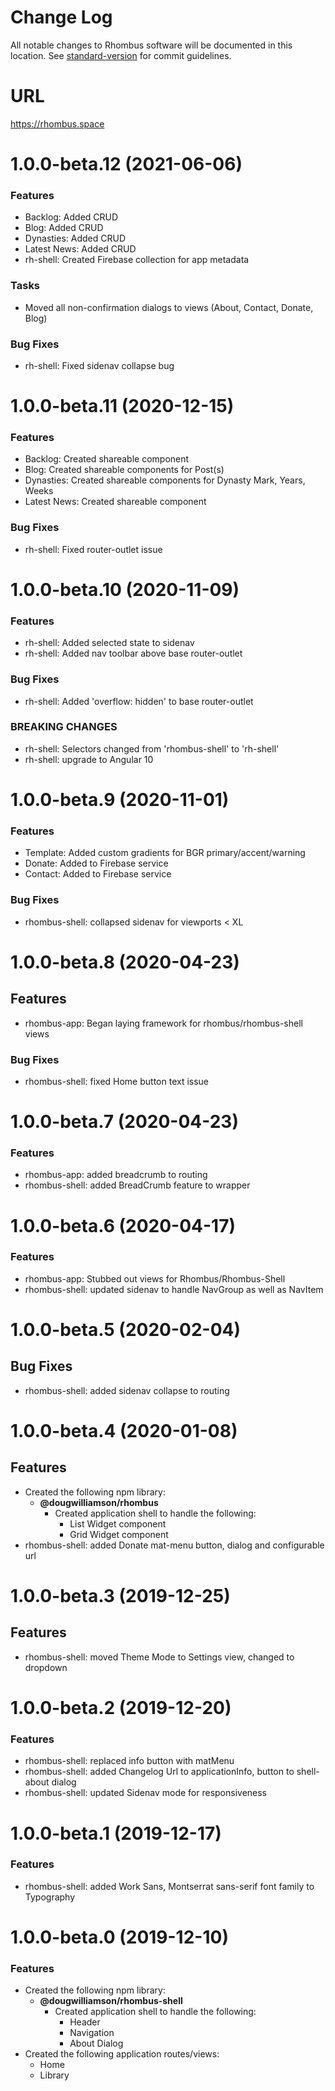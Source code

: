# Change Log

All notable changes to Rhombus software will be documented in this location. See [standard-version](https://github.com/conventional-changelog/standard-version) for commit guidelines.

# URL

https://rhombus.space

<a name="1.0.0-beta.12"></a>
# 1.0.0-beta.12 (2021-06-06)

### Features
* Backlog: Added CRUD
* Blog: Added CRUD
* Dynasties: Added CRUD
* Latest News: Added CRUD
* rh-shell: Created Firebase collection for app metadata

### Tasks
* Moved all non-confirmation dialogs to views (About, Contact, Donate, Blog)

### Bug Fixes
* rh-shell: Fixed sidenav collapse bug

<a name="1.0.0-beta.11"></a>
# 1.0.0-beta.11 (2020-12-15)

### Features
* Backlog: Created shareable component
* Blog: Created shareable components for Post(s)
* Dynasties: Created shareable components for Dynasty Mark, Years, Weeks
* Latest News: Created shareable component

### Bug Fixes
* rh-shell: Fixed router-outlet issue

<a name="1.0.0-beta.10"></a>
# 1.0.0-beta.10 (2020-11-09)

### Features
* rh-shell: Added selected state to sidenav
* rh-shell: Added nav toolbar above base router-outlet

### Bug Fixes
* rh-shell: Added 'overflow: hidden' to base router-outlet


### BREAKING CHANGES
* rh-shell: Selectors changed from 'rhombus-shell' to 'rh-shell'
* rh-shell: upgrade to Angular 10

<a name="1.0.0-beta.9"></a>
# 1.0.0-beta.9 (2020-11-01)

### Features
* Template: Added custom gradients for BGR primary/accent/warning
* Donate: Added to Firebase service
* Contact: Added to Firebase service

### Bug Fixes
* rhombus-shell: collapsed sidenav for viewports < XL

<a name="1.0.0-beta.8"></a>
# 1.0.0-beta.8 (2020-04-23)

## Features
* rhombus-app: Began laying framework for rhombus/rhombus-shell views

### Bug Fixes
* rhombus-shell: fixed Home button text issue

<a name="1.0.0-beta.7"></a>
# 1.0.0-beta.7 (2020-04-23)

### Features
* rhombus-app: added breadcrumb to routing
* rhombus-shell: added BreadCrumb feature to wrapper

<a name="1.0.0-beta.6"></a>
# 1.0.0-beta.6 (2020-04-17)

### Features
* rhombus-app: Stubbed out views for Rhombus/Rhombus-Shell
* rhombus-shell: updated sidenav to handle NavGroup as well as NavItem

<a name="1.0.0-beta.5"></a>
# 1.0.0-beta.5 (2020-02-04)

## Bug Fixes

* rhombus-shell: added sidenav collapse to routing

<a name="1.0.0-beta.4"></a>
# 1.0.0-beta.4 (2020-01-08)

## Features

* Created the following npm library:
  - **@dougwilliamson/rhombus**
    - Created application shell to handle the following:
        - List Widget component
        - Grid Widget component
* rhombus-shell: added Donate mat-menu button, dialog and configurable url

<a name="1.0.0-beta.3"></a>
# 1.0.0-beta.3 (2019-12-25)

## Features
* rhombus-shell: moved Theme Mode to Settings view, changed to dropdown

<a name="1.0.0-beta.2"></a>
# 1.0.0-beta.2 (2019-12-20)

### Features
* rhombus-shell: replaced info button with matMenu
* rhombus-shell: added Changelog Url to applicationInfo, button to shell-about dialog
* rhombus-shell: updated Sidenav mode for responsiveness

<a name="1.0.0-beta.1"></a>
# 1.0.0-beta.1 (2019-12-17)

### Features

* rhombus-shell: added Work Sans, Montserrat sans-serif font family to Typography

<a name="1.0.0-beta.0"></a>
# 1.0.0-beta.0 (2019-12-10)

### Features

* Created the following npm library:
  - **@dougwilliamson/rhombus-shell**
    - Created application shell to handle the following:
        - Header
        - Navigation
        - About Dialog
* Created the following application routes/views:
    - Home
    - Library

